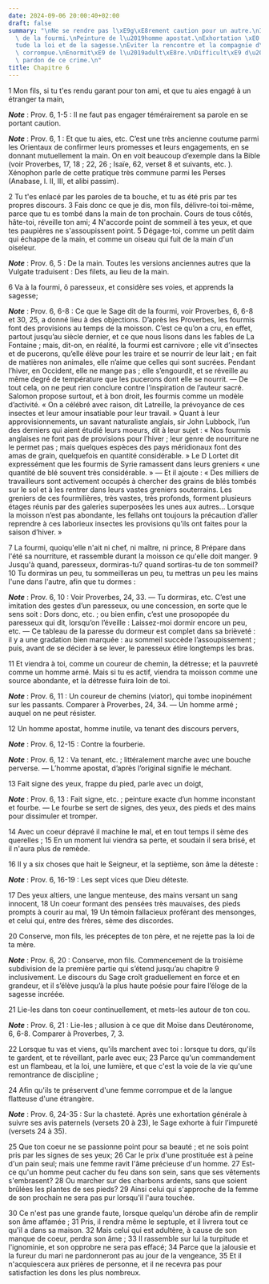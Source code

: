 ```yaml
---
date: 2024-09-06 20:00:40+02:00
draft: false
summary: "\nNe se rendre pas l\xE9g\xE8rement caution pour un autre.\nImiter la diligence\
  \ de la fourmi.\nPeinture de l\u2019homme apostat.\nExhortation \xE0 l\u2019\xE9\
  tude la loi et de la sagesse.\nEviter la rencontre et la compagnie d\u2019une femme\
  \ corrompue.\nEnormit\xE9 de l\u2019adult\xE8re.\nDifficult\xE9 d\u2019obtenir le\
  \ pardon de ce crime.\n"
title: Chapitre 6
---
```





1 Mon fils, si tu t'es rendu garant pour ton ami, et que tu aies engagé à un étranger ta main,

***Note*** :  Prov. 6, 1-5 : Il ne faut pas engager témérairement sa parole en se portant caution.

***Note*** :  Prov. 6, 1 : Et que tu aies, etc. C’est une très ancienne coutume parmi les Orientaux de confirmer leurs promesses et leurs engagements, en se donnant mutuellement la main. On en voit beaucoup d’exemple dans la Bible (voir Proverbes, 17, 18 ; 22, 26 ; Isaïe, 62, verset 8 et suivants, etc. ). Xénophon parle de cette pratique très commune parmi les Perses (Anabase, l. II, III, et alibi passim).

2 Tu t'es enlacé par les paroles de ta bouche, et tu as été pris par tes propres discours. 3 Fais donc ce que je dis, mon fils, délivre-toi toi-même, parce que tu es tombé dans la main de ton prochain. Cours de tous côtés, hâte-toi, réveille ton ami; 4 N'accorde point de sommeil à tes yeux, et que tes paupières ne s'assoupissent point. 5 Dégage-toi, comme un petit daim qui échappe de la main, et comme un oiseau qui fuit de la main d'un oiseleur.

***Note*** :  Prov. 6, 5 : De la main. Toutes les versions anciennes autres que la Vulgate traduisent : Des filets, au lieu de la main.


6 Va à la fourmi, ô paresseux, et considère ses voies, et apprends la sagesse;

***Note*** :  Prov. 6, 6-8 : Ce que le Sage dit de la fourmi, voir Proverbes, 6, 6-8 et 30, 25, a donné lieu à des objections. D’après les Proverbes, les fourmis font des provisions au temps de la moisson. C’est ce qu’on a cru, en effet, partout jusqu’au siècle dernier, et ce que nous lisons dans les fables de La Fontaine ; mais, dit-on, en réalité, la fourmi est carnivore ; elle vit d’insectes et de pucerons, qu’elle élève pour les traire et se nourrir de leur lait ; en fait de matières non animales, elle n’aime que celles qui sont sucrées. Pendant l’hiver, en Occident, elle ne mange pas ; elle s’engourdit, et se réveille au même degré de température que les pucerons dont elle se nourrit. ― De tout cela, on ne peut rien conclure contre l’inspiration de l’auteur sacré. Salomon propose surtout, et à bon droit, les fourmis comme un modèle d’activité. « On a célébré avec raison, dit Latreille, la prévoyance de ces insectes et leur amour insatiable pour leur travail. » Quant à leur approvisionnements, un savant
naturaliste anglais, sir John Lubbock, l’un des derniers qui aient étudié leurs moeurs, dit à leur sujet : « Nos fourmis anglaises ne font pas de provisions pour l’hiver ; leur genre de nourriture ne le permet pas ; mais quelques espèces des pays méridionaux font des amas de grain, quelquefois en quantité considérable. » Le D Lortet dit expressément que les fourmis de Syrie ramassent dans leurs greniers « une quantité de blé souvent très considérable. » ― Et il ajoute : « Des milliers de travailleurs sont activement occupés à chercher des grains de blés tombés sur le sol et à les rentrer dans leurs vastes greniers souterrains. Les greniers de ces fourmilières, très vastes, très profonds, forment plusieurs étages réunis par des galeries superposées les unes aux autres… Lorsque la moisson n’est pas abondante, les fellahs ont toujours la précaution d’aller reprendre à ces laborieux insectes les provisions qu’ils ont faites pour la saison d’hiver. »

7 La fourmi, quoiqu'elle n'ait ni chef, ni maître, ni prince, 8 Prépare dans l'été sa nourriture, et rassemble durant la moisson ce qu'elle doit manger. 9 Jusqu'à quand, paresseux, dormiras-tu? quand sortiras-tu de ton sommeil? 10 Tu dormiras un peu, tu sommeilleras un peu, tu mettras un peu les mains l'une dans l'autre, afin que tu dormes :

***Note*** :  Prov. 6, 10 : Voir Proverbes, 24, 33. ― Tu dormiras, etc. C’est une imitation des gestes d’un paresseux, ou une concession, en sorte que le sens soit : Dors donc, etc. ; ou bien enfin, c’est une prosopopée du paresseux qui dit, lorsqu’on l’éveille : Laissez-moi dormir encore un peu, etc. ― Ce tableau de la paresse du dormeur est complet dans sa brièveté : il y a une gradation bien marquée : au sommeil succède l’assoupissement ; puis, avant de se décider à se lever, le paresseux étire longtemps les bras.

11 Et viendra à toi, comme un coureur de chemin, la détresse; et la pauvreté comme un homme armé. Mais si tu es actif, viendra ta moisson comme une source abondante, et la détresse fuira loin de toi.

***Note*** :  Prov. 6, 11 : Un coureur de chemins (viator), qui tombe inopinément sur les passants. Comparer à Proverbes, 24, 34. ― Un homme armé ; auquel on ne peut résister.


12 Un homme apostat, homme inutile, va tenant des discours pervers,

***Note*** :  Prov. 6, 12-15 : Contre la fourberie.

***Note*** :  Prov. 6, 12 : Va tenant, etc. ; littéralement marche avec une bouche perverse. ― L’homme apostat, d’après l’original signifie le méchant.

13 Fait signe des yeux, frappe du pied, parle avec un doigt,

***Note*** :  Prov. 6, 13 : Fait signe, etc. ; peinture exacte d’un homme inconstant et fourbe. ― Le fourbe se sert de signes, des yeux, des pieds et des mains pour dissimuler et tromper.

14 Avec un coeur dépravé il machine le mal, et en tout temps il sème des querelles ; 15 En un moment lui viendra sa perte, et soudain il sera brisé, et il n'aura plus de remède.


16 Il y a six choses que hait le Seigneur, et la septième, son âme la déteste :

***Note*** :  Prov. 6, 16-19 : Les sept vices que Dieu déteste.

17 Des yeux altiers, une langue menteuse, des mains versant un sang innocent, 18 Un coeur formant des pensées très mauvaises, des pieds prompts à courir au mal, 19 Un témoin fallacieux proférant des mensonges, et celui qui, entre des frères, sème des discordes.


20 Conserve, mon fils, les préceptes de ton père, et ne rejette pas la loi de ta mère.

***Note*** :  Prov. 6, 20 : Conserve, mon fils. Commencement de la troisième subdivision de la première partie qui s’étend jusqu’au chapitre 9 inclusivement. Le discours du Sage croît graduellement en force et en grandeur, et il s’élève jusqu’à la plus haute poésie pour faire l’éloge de la sagesse incréée.

21 Lie-les dans ton coeur continuellement, et mets-les autour de ton cou.

***Note*** :  Prov. 6, 21 : Lie-les ; allusion à ce que dit Moïse dans Deutéronome, 6, 6-8. Comparer à Proverbes, 7, 3.

22 Lorsque tu vas et viens, qu'ils marchent avec toi : lorsque tu dors, qu'ils te gardent, et te réveillant, parle avec eux; 23 Parce qu'un commandement est un flambeau, et la loi, une lumière, et que c'est la voie de la vie qu'une remontrance de discipline ;


24 Afin qu'ils te préservent d'une femme corrompue et de la langue flatteuse d'une étrangère.

***Note*** :  Prov. 6, 24-35 : Sur la chasteté. Après une exhortation générale à suivre ses avis paternels (versets 20 à 23), le Sage exhorte à fuir l’impureté (versets 24 à 35).

25 Que ton coeur ne se passionne point pour sa beauté ; et ne sois point pris par les signes de ses yeux; 26 Car le prix d'une prostituée est à peine d'un pain seul; mais une femme ravit l'âme précieuse d'un homme. 27 Est-ce qu'un homme peut cacher du feu dans son sein, sans que ses vêtements s'embrasent? 28 Ou marcher sur des charbons ardents, sans que soient brûlées les plantes de ses pieds? 29 Ainsi celui qui s'approche de la femme de son prochain ne sera pas pur lorsqu'il l'aura touchée.


30 Ce n'est pas une grande faute, lorsque quelqu'un dérobe afin de remplir son âme affamée ; 31 Pris, il rendra même le septuple, et il livrera tout ce qu'il a dans sa maison. 32 Mais celui qui est adultère, à cause de son manque de coeur, perdra son âme ; 33 Il rassemble sur lui la turpitude et l'ignominie, et son opprobre ne sera pas effacé; 34 Parce que la jalousie et la fureur du mari ne pardonneront pas au jour de la vengeance, 35 Et il n'acquiescera aux prières de personne, et il ne recevra pas pour satisfaction les dons les plus nombreux.

